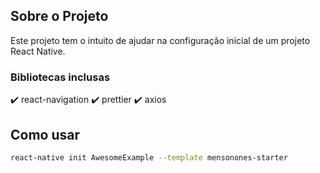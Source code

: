 ## Sobre o Projeto

Este projeto tem o intuito de ajudar na configuração inicial de um projeto React Native.

### Bibliotecas inclusas 

:heavy_check_mark: react-navigation
:heavy_check_mark: prettier
:heavy_check_mark: axios

## Como usar

```sh
react-native init AwesomeExample --template mensonones-starter
```
